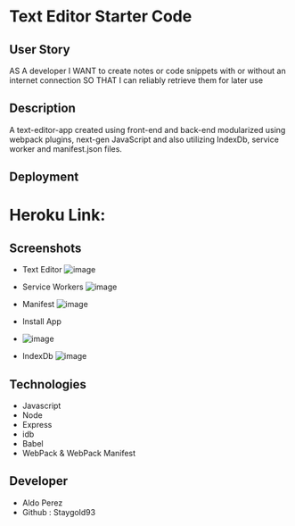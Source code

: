 # Text Editor Starter Code

## User Story
AS A developer
I WANT to create notes or code snippets with or without an internet connection
SO THAT I can reliably retrieve them for later use

## Description 
A text-editor-app created using front-end and back-end modularized using webpack plugins, next-gen JavaScript
and also utilizing IndexDb, service worker and manifest.json files. 

## Deployment 
# Heroku Link: 


## Screenshots 
 * Text Editor
![image](https://user-images.githubusercontent.com/112224915/224814068-96e9684d-b6ee-4bba-bfa6-7f7beffce6bc.png)

* Service Workers
![image](https://user-images.githubusercontent.com/112224915/224815585-d703a5f5-278d-47d9-b48a-e5a2df8b24ac.png)

* Manifest
![image](https://user-images.githubusercontent.com/112224915/224815857-afe1e74d-01e9-4663-a74b-5619c23c4589.png)

* Install App 
* ![image](https://user-images.githubusercontent.com/112224915/224816011-a24ff2af-cf12-4881-a091-8b623b596439.png)

* IndexDb
![image](https://user-images.githubusercontent.com/112224915/224816928-54b4dee6-53bc-4c2e-8883-495278c1c2f9.png)

## Technologies 
* Javascript
* Node 
* Express
* idb
* Babel 
* WebPack & WebPack Manifest

## Developer
* Aldo Perez 
* Github : Staygold93





